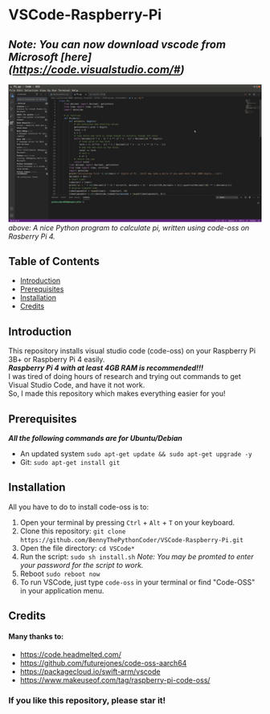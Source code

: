 # VSCode-Raspberry-Pi
## _Note: You can now download vscode from Microsoft [here] (https://code.visualstudio.com/#)_
![A Python program calculating pi in VS Code (code-oss) on Ubuntu on Raspberry Pi 4](./Screenshot.png)
_above: A nice Python program to calculate pi, written using code-oss on Rasberry Pi 4._
## Table of Contents
* [Introduction](#introduction)
* [Prerequisites](#prerequisites)
* [Installation](#installation)
* [Credits](#credits)

## Introduction
This repository installs visual studio code (code-oss) on your Raspberry Pi 3B+ or Raspberry Pi 4 easily.\
**_Raspberry Pi 4 with at least 4GB RAM is recommended!!!_**\
I was tired of doing hours of research and trying out commands to get Visual Studio Code, and have it not work.\
So, I made this repository which makes everything easier for you!

## Prerequisites
***_All the following commands are for Ubuntu/Debian_***
* An updated system `sudo apt-get update && sudo apt-get upgrade -y`
* Git: `sudo apt-get install git`

## Installation
All you have to do to install code-oss is to:
1. Open your terminal by pressing `Ctrl` + `Alt` + `T`  on your keyboard.
2. Clone this repository: `git clone https://github.com/BennyThePythonCoder/VSCode-Raspberry-Pi.git`
3. Open the file directory: `cd VSCode*`
4. Run the script: `sudo sh install.sh` _Note: You may be promted to enter your password for the script to work._
5. Reboot `sudo reboot now`
6. To run VSCode, just type `code-oss` in your terminal or find "Code-OSS" in your application menu.

## Credits
#### Many thanks to:
* https://code.headmelted.com/
* https://github.com/futurejones/code-oss-aarch64
* https://packagecloud.io/swift-arm/vscode
* https://www.makeuseof.com/tag/raspberry-pi-code-oss/

### If you like this repository, please star it!
